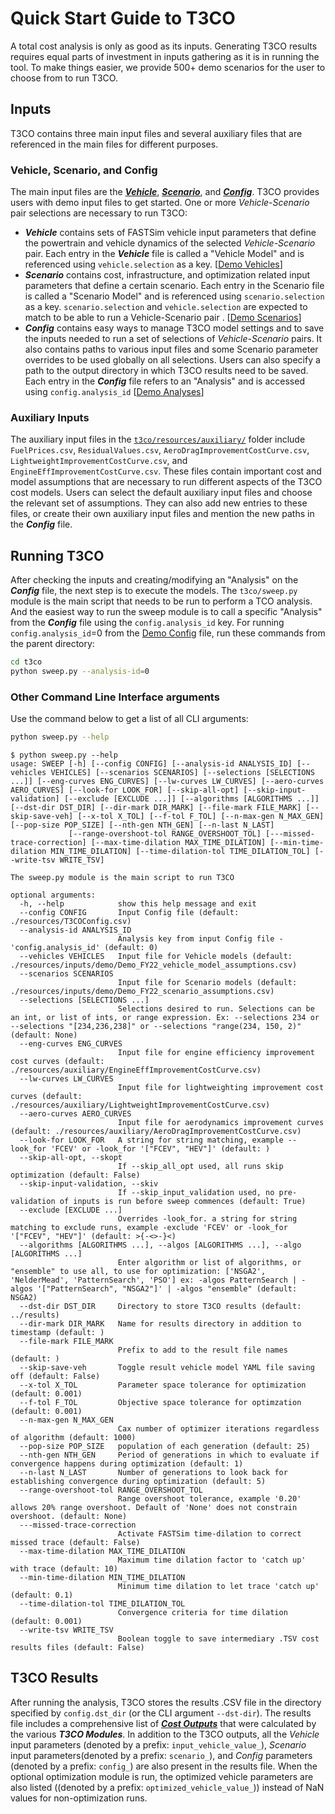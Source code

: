 # Quick Start Guide to T3CO

A total cost analysis is only as good as its inputs. Generating T3CO results requires equal parts of investment in inputs gathering as it is in running the tool. To make things easier, we provide 500+ demo scenarios for the user to choose from to run T3CO.

## Inputs

T3CO contains three main input files and several auxiliary files that are referenced in the main files for different purposes.

### Vehicle, Scenario, and Config

The main input files are the [***Vehicle***](vehicle_inputs_descriptions.md), [***Scenario***](scenario_inputs_descriptions.md), and [***Config***](config_inputs_descriptions.md). T3CO provides users with demo input files to get started. One or more *Vehicle-Scenario* pair selections are necessary to run T3CO:

- ***Vehicle*** contains sets of FASTSim vehicle input parameters that define the powertrain and vehicle dynamics of the selected *Vehicle-Scenario* pair. Each entry in the ***Vehicle*** file is called a "Vehicle Model" and is referenced using `vehicle.selection` as a key. [[Demo Vehicles](https://github.com/NREL/T3CO/blob/4aed80f4a2caf65abfc7be176fcf34107621e1fe/t3co/resources/inputs/demo/Demo_FY22_vehicle_model_assumptions.csv)]
- ***Scenario*** contains cost, infrastructure, and optimization related input parameters that define a certain scenario. Each entry in the Scenario file is called a "Scenario Model" and is referenced using `scenario.selection` as a key. `scenario.selection` and `vehicle.selection` are expected to match to be able to run a Vehicle-Scenario pair . [[Demo Scenarios](https://github.com/NREL/T3CO/blob/4aed80f4a2caf65abfc7be176fcf34107621e1fe/t3co/resources/inputs/demo/Demo_FY22_scenario_assumptions.csv)]
- ***Config*** contains easy ways to manage T3CO model settings and to save the inputs needed to run a set of selections of *Vehicle-Scenario* pairs. It also contains paths to various input files and some Scenario parameter overrides to be used globally on all selections. Users can also specify a path to the output directory in which T3CO results need to be saved. Each entry in the ***Config*** file refers to an "Analysis" and is accessed using `config.analysis_id` [[Demo Analyses](https://github.com/NREL/T3CO/blob/4aed80f4a2caf65abfc7be176fcf34107621e1fe/t3co/resources/T3COConfig.csv)]

### Auxiliary Inputs

The auxiliary input files in the [`t3co/resources/auxiliary/`](https://github.com/NREL/T3CO/tree/4aed80f4a2caf65abfc7be176fcf34107621e1fe/t3co/resources/auxiliary) folder include `FuelPrices.csv`, `ResidualValues.csv`, `AeroDragImprovementCostCurve.csv`, `LightweightImprovementCostCurve.csv`, and `EngineEffImprovementCostCurve.csv`. These files contain important cost and model assumptions that are necessary to run different aspects of the T3CO cost models. Users can select the default auxiliary input files and choose the relevant set of assumptions. They can also add new entries to these files, or create their own auxiliary input files and mention the new paths in the ***Config*** file.

## Running T3CO
After checking the inputs and creating/modifying an "Analysis" on the ***Config*** file, the next step is to execute the models. The `t3co/sweep.py` module is the main script that needs to be run to perform a TCO analysis. And the easiest way to run the sweep module is to call a specific "Analysis" from the ***Config*** file using the `config.analysis_id` key. For running `config.analysis_id`=0 from the [Demo Config](https://github.com/NREL/T3CO/blob/4aed80f4a2caf65abfc7be176fcf34107621e1fe/t3co/resources/T3COConfig.csv) file, run these commands from the parent directory:

```bash
cd t3co
python sweep.py --analysis-id=0
```

### Other Command Line Interface arguments
Use the command below to get a list of all CLI arguments:
```bash
python sweep.py --help
```

```
$ python sweep.py --help
usage: SWEEP [-h] [--config CONFIG] [--analysis-id ANALYSIS_ID] [--vehicles VEHICLES] [--scenarios SCENARIOS] [--selections [SELECTIONS ...]] [--eng-curves ENG_CURVES] [--lw-curves LW_CURVES] [--aero-curves AERO_CURVES] [--look-for LOOK_FOR] [--skip-all-opt] [--skip-input-validation] [--exclude [EXCLUDE ...]] [--algorithms [ALGORITHMS ...]] [--dst-dir DST_DIR] [--dir-mark DIR_MARK] [--file-mark FILE_MARK] [--skip-save-veh] [--x-tol X_TOL] [--f-tol F_TOL] [--n-max-gen N_MAX_GEN] [--pop-size POP_SIZE] [--nth-gen NTH_GEN] [--n-last N_LAST]
             [--range-overshoot-tol RANGE_OVERSHOOT_TOL] [---missed-trace-correction] [--max-time-dilation MAX_TIME_DILATION] [--min-time-dilation MIN_TIME_DILATION] [--time-dilation-tol TIME_DILATION_TOL] [--write-tsv WRITE_TSV]

The sweep.py module is the main script to run T3CO

optional arguments:
  -h, --help            show this help message and exit
  --config CONFIG       Input Config file (default: ./resources/T3COConfig.csv)
  --analysis-id ANALYSIS_ID
                        Analysis key from input Config file - 'config.analysis_id' (default: 0)
  --vehicles VEHICLES   Input file for Vehicle models (default: ./resources/inputs/demo/Demo_FY22_vehicle_model_assumptions.csv)
  --scenarios SCENARIOS
                        Input file for Scenario models (default: ./resources/inputs/demo/Demo_FY22_scenario_assumptions.csv)
  --selections [SELECTIONS ...]
                        Selections desired to run. Selections can be an int, or list of ints, or range expression. Ex: --selections 234 or --selections "[234,236,238]" or --selections "range(234, 150, 2)" (default: None)
  --eng-curves ENG_CURVES
                        Input file for engine efficiency improvement cost curves (default: ./resources/auxiliary/EngineEffImprovementCostCurve.csv)
  --lw-curves LW_CURVES
                        Input file for lightweighting improvement cost curves (default: ./resources/auxiliary/LightweightImprovementCostCurve.csv)
  --aero-curves AERO_CURVES
                        Input file for aerodynamics improvement curves (default: ./resources/auxiliary/AeroDragImprovementCostCurve.csv)
  --look-for LOOK_FOR   A string for string matching, example --look_for 'FCEV' or -look_for '["FCEV", "HEV"]' (default: )
  --skip-all-opt, --skopt
                        If --skip_all_opt used, all runs skip optimization (default: False)
  --skip-input-validation, --skiv
                        If --skip_input_validation used, no pre-validation of inputs is run before sweep commences (default: True)
  --exclude [EXCLUDE ...]
                        Overrides -look_for. a string for string matching to exclude runs, example -exclude 'FCEV' or -look_for '["FCEV", "HEV"]' (default: >{-<>-}<)
  --algorithms [ALGORITHMS ...], --algos [ALGORITHMS ...], --algo [ALGORITHMS ...]
                        Enter algorithm or list of algorithms, or "ensemble" to use all, to use for optimization: ['NSGA2', 'NelderMead', 'PatternSearch', 'PSO'] ex: -algos PatternSearch | -algos '["PatternSearch", "NSGA2"]' | -algos "ensemble" (default: NSGA2)
  --dst-dir DST_DIR     Directory to store T3CO results (default: ../results)
  --dir-mark DIR_MARK   Name for results directory in addition to timestamp (default: )
  --file-mark FILE_MARK
                        Prefix to add to the result file names (default: )
  --skip-save-veh       Toggle result vehicle model YAML file saving off (default: False)
  --x-tol X_TOL         Parameter space tolerance for optimization (default: 0.001)
  --f-tol F_TOL         Objective space tolerance for optimzation (default: 0.001)
  --n-max-gen N_MAX_GEN
                        Cax number of optimizer iterations regardless of algorithm (default: 1000)
  --pop-size POP_SIZE   population of each generation (default: 25)
  --nth-gen NTH_GEN     Period of generations in which to evaluate if convergence happens during optimization (default: 1)
  --n-last N_LAST       Number of generations to look back for establishing convergence during optimization (default: 5)
  --range-overshoot-tol RANGE_OVERSHOOT_TOL
                        Range overshoot tolerance, example '0.20' allows 20% range overshoot. Default of 'None' does not constrain overshoot. (default: None)
  ---missed-trace-correction
                        Activate FASTSim time-dilation to correct missed trace (default: False)
  --max-time-dilation MAX_TIME_DILATION
                        Maximum time dilation factor to 'catch up' with trace (default: 10)
  --min-time-dilation MIN_TIME_DILATION
                        Minimum time dilation to let trace 'catch up' (default: 0.1)
  --time-dilation-tol TIME_DILATION_TOL
                        Convergence criteria for time dilation (default: 0.001)
  --write-tsv WRITE_TSV
                        Boolean toggle to save intermediary .TSV cost results files (default: False)
```

## T3CO Results
After running the analysis, T3CO stores the results .CSV file in the directory specified by `config.dst_dir` (or the CLI argument `--dst-dir`). The results file includes a comprehensive list of [***Cost Outputs***](t3co_outputs_descriptions.md) that were calculated by the various ***T3CO Modules***. In addition to the T3CO outputs, all the *Vehicle* input parameters (denoted by a prefix: `input_vehicle_value_`),  *Scenario* input parameters(denoted by a prefix: `scenario_`), and *Config* parameters (denoted by a prefix: `config_`) are also present in the results file. When the optional optimization module is run, the optimized vehicle parameters are also listed ((denoted by a prefix: `optimized_vehicle_value_`)) instead of NaN values for non-optimization runs.